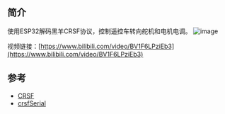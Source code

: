 ## 简介
使用ESP32解码黑羊CRSF协议，控制遥控车转向舵机和电机电调。
![image](https://github.com/user-attachments/assets/2cbd7e79-1ef0-4985-83d8-8eeecd7cc7d8)

视频链接：[https://www.bilibili.com/video/BV1F6LPziEb3](https://www.bilibili.com/video/BV1F6LPziEb3)

## 参考
* [CRSF](https://github.com/crsf-wg/crsf/wiki/CRSF_FRAMETYPE_RC_CHANNELS_PACKED)
* [crsfSerial](https://github.com/BobbyIndustries/crsfSerial)
